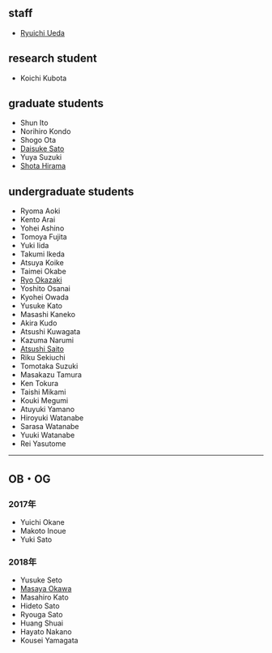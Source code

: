 <h2>staff</h2>
<ul>
 	<li id="ryuichiueda"><a href="http://lab.ueda.asia/?page_id=42">Ryuichi Ueda</a></li>
</ul>
<h2>research student</h2>
<ul>
 	<li>Koichi Kubota</li>
</ul>
<h2>graduate students</h2>
<ul>
 	<li>Shun Ito</li>
 	<li>Norihiro Kondo</li>
 	<li>Shogo Ota</li>
 	<li><a href="https://tiryoh.com/" target="_blank" rel="noopener noreferrer">Daisuke Sato</a></li>
 	<li>Yuya Suzuki</li>
 	<li><a href="http://habatafuture.hatenablog.jp/" target="_blank" rel="noopener noreferrer">Shota Hirama</a></li>
</ul>
<h2>undergraduate students</h2>
<ul>
 	<li>Ryoma Aoki</li>
 	<li><span class="s1">Kento Arai</span></li>
 	<li><span class="s1">Yohei Ashino</span></li>
 	<li><span class="s1">Tomoya Fujita</span></li>
 	<li>Yuki Iida</li>
 	<li><span class="s1">Takumi Ikeda</span></li>
 	<li>Atsuya Koike</li>
 	<li><span class="s1">Taimei Okabe</span></li>
 	<li><a href="https://zaki0929.github.io/mypages/index.html">Ryo Okazaki</a></li>
 	<li><span class="s1">Yoshito Osanai</span></li>
 	<li><span class="s1">Kyohei Owada</span></li>
 	<li>Yusuke Kato</li>
 	<li>Masashi Kaneko</li>
 	<li>Akira Kudo</li>
 	<li>Atsushi Kuwagata</li>
 	<li><span class="s1">Kazuma Narumi</span></li>
 	<li><a href="http://www.asrobot.me/">Atsushi Saito</a></li>
 	<li><span class="s1">Riku Sekiuchi</span></li>
 	<li>Tomotaka Suzuki</li>
 	<li><span class="s1">Masakazu Tamura</span></li>
 	<li><span class="s1">Ken Tokura</span></li>
 	<li>Taishi Mikami</li>
 	<li>Kouki Megumi</li>
 	<li>Atuyuki Yamano</li>
 	<li><span class="s1">Hiroyuki Watanabe</span></li>
 	<li><span class="s1">Sarasa Watanabe</span></li>
 	<li>Yuuki Watanabe</li>
 	<li><span class="s1">Rei Yasutome</span></li>
</ul>

<hr />

<h2>OB・OG</h2>
<h3>2017年</h3>
<ul>
 	<li>Yuichi Okane</li>
 	<li>Makoto Inoue</li>
 	<li>Yuki Sato</li>
</ul>
<h3>2018年</h3>
<ul>
 	<li>Yusuke Seto</li>
 	<li><a href="http://routecompass.net/member/okawa/" target="_blank" rel="noopener noreferrer">Masaya Okawa</a></li>
 	<li>Masahiro Kato</li>
 	<li>Hideto Sato</li>
 	<li>Ryouga Sato</li>
 	<li>Huang Shuai</li>
 	<li>Hayato Nakano</li>
 	<li>Kousei Yamagata</li>
</ul>
